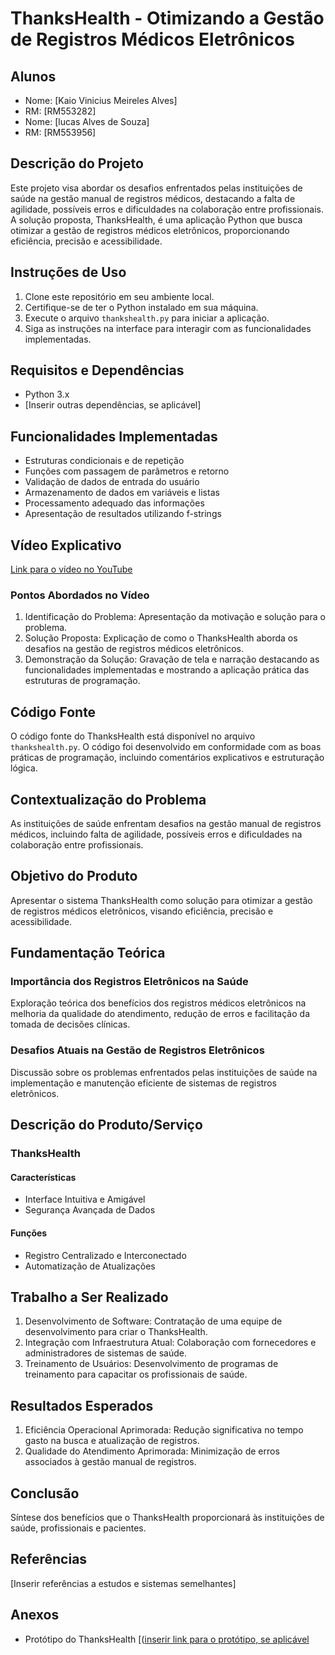 # ThanksHealth - Otimizando a Gestão de Registros Médicos Eletrônicos

## Alunos
- Nome: [Kaio Vinicius Meireles Alves]
- RM: [RM553282]
- Nome: [lucas Alves de Souza]
- RM: [RM553956]

## Descrição do Projeto
Este projeto visa abordar os desafios enfrentados pelas instituições de saúde na gestão manual de registros médicos, destacando a falta de agilidade, possíveis erros e dificuldades na colaboração entre profissionais. A solução proposta, ThanksHealth, é uma aplicação Python que busca otimizar a gestão de registros médicos eletrônicos, proporcionando eficiência, precisão e acessibilidade.

## Instruções de Uso
1. Clone este repositório em seu ambiente local.
2. Certifique-se de ter o Python instalado em sua máquina.
3. Execute o arquivo `thankshealth.py` para iniciar a aplicação.
4. Siga as instruções na interface para interagir com as funcionalidades implementadas.

## Requisitos e Dependências
- Python 3.x
- [Inserir outras dependências, se aplicável]

## Funcionalidades Implementadas
- Estruturas condicionais e de repetição
- Funções com passagem de parâmetros e retorno
- Validação de dados de entrada do usuário
- Armazenamento de dados em variáveis e listas
- Processamento adequado das informações
- Apresentação de resultados utilizando f-strings

## Vídeo Explicativo
[Link para o vídeo no YouTube](https://www.youtube.com/watch?v=a7JvXhiU2Ig&ab_channel=KaioMeireles)

### Pontos Abordados no Vídeo
1. Identificação do Problema: Apresentação da motivação e solução para o problema.
2. Solução Proposta: Explicação de como o ThanksHealth aborda os desafios na gestão de registros médicos eletrônicos.
3. Demonstração da Solução: Gravação de tela e narração destacando as funcionalidades implementadas e mostrando a aplicação prática das estruturas de programação.

## Código Fonte
O código fonte do ThanksHealth está disponível no arquivo `thankshealth.py`. O código foi desenvolvido em conformidade com as boas práticas de programação, incluindo comentários explicativos e estruturação lógica.

## Contextualização do Problema
As instituições de saúde enfrentam desafios na gestão manual de registros médicos, incluindo falta de agilidade, possíveis erros e dificuldades na colaboração entre profissionais.

## Objetivo do Produto
Apresentar o sistema ThanksHealth como solução para otimizar a gestão de registros médicos eletrônicos, visando eficiência, precisão e acessibilidade.

## Fundamentação Teórica
### Importância dos Registros Eletrônicos na Saúde
Exploração teórica dos benefícios dos registros médicos eletrônicos na melhoria da qualidade do atendimento, redução de erros e facilitação da tomada de decisões clínicas.

### Desafios Atuais na Gestão de Registros Eletrônicos
Discussão sobre os problemas enfrentados pelas instituições de saúde na implementação e manutenção eficiente de sistemas de registros eletrônicos.

## Descrição do Produto/Serviço
### ThanksHealth
#### Características
- Interface Intuitiva e Amigável
- Segurança Avançada de Dados

#### Funções
- Registro Centralizado e Interconectado
- Automatização de Atualizações

## Trabalho a Ser Realizado
1. Desenvolvimento de Software: Contratação de uma equipe de desenvolvimento para criar o ThanksHealth.
2. Integração com Infraestrutura Atual: Colaboração com fornecedores e administradores de sistemas de saúde.
3. Treinamento de Usuários: Desenvolvimento de programas de treinamento para capacitar os profissionais de saúde.

## Resultados Esperados
1. Eficiência Operacional Aprimorada: Redução significativa no tempo gasto na busca e atualização de registros.
2. Qualidade do Atendimento Aprimorada: Minimização de erros associados à gestão manual de registros.

## Conclusão
Síntese dos benefícios que o ThanksHealth proporcionará às instituições de saúde, profissionais e pacientes.

## Referências
[Inserir referências a estudos e sistemas semelhantes]

## Anexos
- Protótipo do ThanksHealth [([inserir link para o protótipo, se aplicável](https://github.com/LuSouza1206/ThanksHealth/blob/main/ThanksHealth.py)